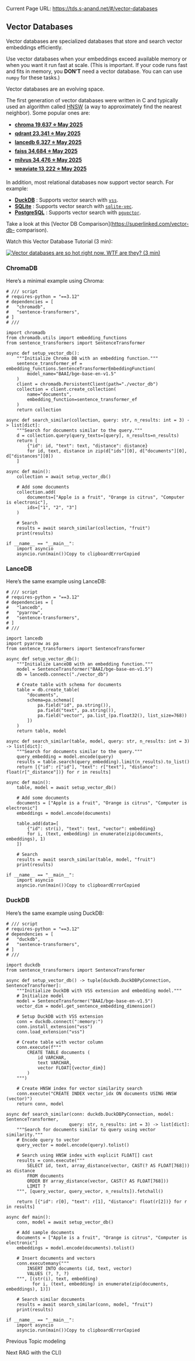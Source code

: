 Current Page URL: https://tds.s-anand.net/#/vector-databases

## Vector Databases

Vector databases are specialized databases that store and search vector
embeddings efficiently.

Use vector databases when your embeddings exceed available memory or when you
want it run fast at scale. (This is important. If your code runs fast and fits
in memory, you **DON’T** need a vector database. You can can use `numpy` for
these tasks.)

Vector databases are an evolving space.

The first generation of vector databases were written in C and typically used
an algorithm called
[HNSW](https://en.wikipedia.org/wiki/Hierarchical_navigable_small_world) (a
way to approximately find the nearest neighbor). Some popular ones are:

  * **[chroma 19,637 ⭐ May 2025](https://github.com/chroma-core/chroma)**
  * **[qdrant 23,341 ⭐ May 2025](https://github.com/qdrant/qdrant)**
  * **[lancedb 6,327 ⭐ May 2025](https://github.com/lancedb/lancedb)**
  * **[faiss 34,684 ⭐ May 2025](https://github.com/facebookresearch/faiss)**
  * **[milvus 34,476 ⭐ May 2025](https://github.com/milvus-io/milvus)**
  * **[weaviate 13,222 ⭐ May 2025](https://github.com/weaviate/weaviate)**

In addition, most relational databases now support vector search. For example:

  * **[DuckDB](https://duckdb.org/)** : Supports vector search with [`vss`](https://duckdb.org/docs/extensions/vss.html).
  * **[SQLite](https://www.sqlite.org/)** : Supports vector search with [`sqlite-vec`](https://github.com/asg017/sqlite-vec).
  * **[PostgreSQL](https://www.postgresql.org/)** : Supports vector search with [`pgvector`](https://github.com/pgvector/pgvector).

Take a look at this [Vector DB Comparison](https://superlinked.com/vector-db-
comparison).

Watch this Vector Database Tutorial (3 min):

[![Vector databases are so hot right now. WTF are they? \(3
min\)](https://i.ytimg.com/vi/klTvEwg3oJ4/sddefault.jpg)](https://youtu.be/klTvEwg3oJ4)

### ChromaDB

Here’s a minimal example using Chroma:

    
    
    # /// script
    # requires-python = "==3.12"
    # dependencies = [
    #   "chromadb",
    #   "sentence-transformers",
    # ]
    # ///
    
    import chromadb
    from chromadb.utils import embedding_functions
    from sentence_transformers import SentenceTransformer
    
    async def setup_vector_db():
        """Initialize Chroma DB with an embedding function."""
        sentence_transformer_ef = embedding_functions.SentenceTransformerEmbeddingFunction(
            model_name="BAAI/bge-base-en-v1.5"
        )
        client = chromadb.PersistentClient(path="./vector_db")
        collection = client.create_collection(
            name="documents",
            embedding_function=sentence_transformer_ef
        )
        return collection
    
    async def search_similar(collection, query: str, n_results: int = 3) -> list[dict]:
        """Search for documents similar to the query."""
        d = collection.query(query_texts=[query], n_results=n_results)
        return [
            {"id": id, "text": text, "distance": distance}
            for id, text, distance in zip(d["ids"][0], d["documents"][0], d["distances"][0])
        ]
    
    async def main():
        collection = await setup_vector_db()
    
        # Add some documents
        collection.add(
            documents=["Apple is a fruit", "Orange is citrus", "Computer is electronic"],
            ids=["1", "2", "3"]
        )
    
        # Search
        results = await search_similar(collection, "fruit")
        print(results)
    
    if __name__ == "__main__":
        import asyncio
        asyncio.run(main())Copy to clipboardErrorCopied

### LanceDB

Here’s the same example using LanceDB:

    
    
    # /// script
    # requires-python = "==3.12"
    # dependencies = [
    #   "lancedb",
    #   "pyarrow",
    #   "sentence-transformers",
    # ]
    # ///
    
    import lancedb
    import pyarrow as pa
    from sentence_transformers import SentenceTransformer
    
    async def setup_vector_db():
        """Initialize LanceDB with an embedding function."""
        model = SentenceTransformer("BAAI/bge-base-en-v1.5")
        db = lancedb.connect("./vector_db")
    
        # Create table with schema for documents
        table = db.create_table(
            "documents",
            schema=pa.schema([
                pa.field("id", pa.string()),
                pa.field("text", pa.string()),
                pa.field("vector", pa.list_(pa.float32(), list_size=768))
            ])
        )
        return table, model
    
    async def search_similar(table, model, query: str, n_results: int = 3) -> list[dict]:
        """Search for documents similar to the query."""
        query_embedding = model.encode(query)
        results = table.search(query_embedding).limit(n_results).to_list()
        return [{"id": r["id"], "text": r["text"], "distance": float(r["_distance"])} for r in results]
    
    async def main():
        table, model = await setup_vector_db()
    
        # Add some documents
        documents = ["Apple is a fruit", "Orange is citrus", "Computer is electronic"]
        embeddings = model.encode(documents)
    
        table.add(data=[
            {"id": str(i), "text": text, "vector": embedding}
            for i, (text, embedding) in enumerate(zip(documents, embeddings), 1)
        ])
    
        # Search
        results = await search_similar(table, model, "fruit")
        print(results)
    
    if __name__ == "__main__":
        import asyncio
        asyncio.run(main())Copy to clipboardErrorCopied

### DuckDB

Here’s the same example using DuckDB:

    
    
    # /// script
    # requires-python = "==3.12"
    # dependencies = [
    #   "duckdb",
    #   "sentence-transformers",
    # ]
    # ///
    
    import duckdb
    from sentence_transformers import SentenceTransformer
    
    async def setup_vector_db() -> tuple[duckdb.DuckDBPyConnection, SentenceTransformer]:
        """Initialize DuckDB with VSS extension and embedding model."""
        # Initialize model
        model = SentenceTransformer("BAAI/bge-base-en-v1.5")
        vector_dim = model.get_sentence_embedding_dimension()
    
        # Setup DuckDB with VSS extension
        conn = duckdb.connect(":memory:")
        conn.install_extension("vss")
        conn.load_extension("vss")
    
        # Create table with vector column
        conn.execute(f"""
            CREATE TABLE documents (
                id VARCHAR,
                text VARCHAR,
                vector FLOAT[{vector_dim}]
            )
        """)
    
        # Create HNSW index for vector similarity search
        conn.execute("CREATE INDEX vector_idx ON documents USING HNSW (vector)")
        return conn, model
    
    async def search_similar(conn: duckdb.DuckDBPyConnection, model: SentenceTransformer,
                            query: str, n_results: int = 3) -> list[dict]:
        """Search for documents similar to query using vector similarity."""
        # Encode query to vector
        query_vector = model.encode(query).tolist()
    
        # Search using HNSW index with explicit FLOAT[] cast
        results = conn.execute("""
            SELECT id, text, array_distance(vector, CAST(? AS FLOAT[768])) as distance
            FROM documents
            ORDER BY array_distance(vector, CAST(? AS FLOAT[768]))
            LIMIT ?
        """, [query_vector, query_vector, n_results]).fetchall()
    
        return [{"id": r[0], "text": r[1], "distance": float(r[2])} for r in results]
    
    async def main():
        conn, model = await setup_vector_db()
    
        # Add sample documents
        documents = ["Apple is a fruit", "Orange is citrus", "Computer is electronic"]
        embeddings = model.encode(documents).tolist()
    
        # Insert documents and vectors
        conn.executemany("""
            INSERT INTO documents (id, text, vector)
            VALUES (?, ?, ?)
        """, [(str(i), text, embedding)
              for i, (text, embedding) in enumerate(zip(documents, embeddings), 1)])
    
        # Search similar documents
        results = await search_similar(conn, model, "fruit")
        print(results)
    
    if __name__ == "__main__":
        import asyncio
        asyncio.run(main())Copy to clipboardErrorCopied

Previous Topic modeling

Next RAG with the CLI)

